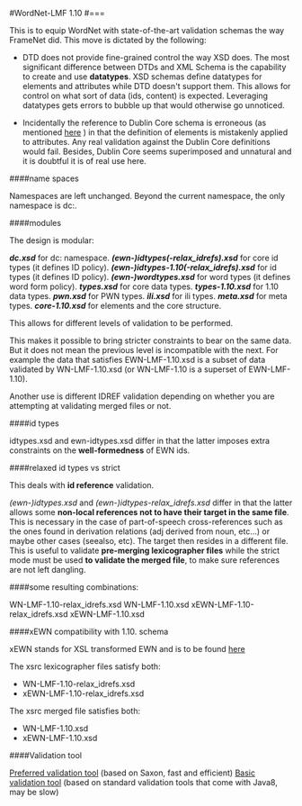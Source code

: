 #WordNet-LMF 1.10
#===

This is to equip WordNet with state-of-the-art validation schemas the way FrameNet did. This move is dictated by the following:

- DTD does not provide fine-grained control the way XSD does. The most significant difference between DTDs and XML Schema is the capability to create and use **datatypes**. XSD schemas define datatypes for elements and attributes while DTD doesn't support them. This allows for control on what sort of data (ids, content) is expected. Leveraging datatypes gets errors to bubble up that would otherwise go unnoticed.

- Incidentally the reference to  Dublin Core schema is erroneous (as mentioned [here](https://github.com/globalwordnet/schemas/issues/5) ) in that the definition of elements is mistakenly applied to attributes. Any real validation against the Dublin Core definitions would fail. Besides, Dublin Core seems superimposed and unnatural and it is doubtful it is of real use here.

####name spaces

Namespaces are left unchanged. Beyond the current namespace, the only namespace is dc:.

####modules

 The design is modular:
 
***dc.xsd*** for dc: namespace.
***(ewn-)idtypes(-relax_idrefs).xsd*** for core id types (it defines ID policy).
***(ewn-)idtypes-1.10(-relax_idrefs).xsd*** for id types (it defines ID policy).
***(ewn-)wordtypes.xsd*** for word types (it defines word form policy).
***types.xsd*** for core data types.
***types-1.10.xsd*** for 1.10 data types.
***pwn.xsd*** for PWN types.
***ili.xsd*** for ili types.
***meta.xsd*** for meta types.
***core-1.10.xsd*** for elements and the core structure.

This allows for different levels of validation to be performed. 

This makes it possible to bring stricter constraints to bear on the same data. But it does not mean the previous level is incompatible with the next. For example the data that satisfies EWN-LMF-1.10.xsd is a subset of data validated by WN-LMF-1.10.xsd (or WN-LMF-1.10 is a superset of EWN-LMF-1.10). 

Another use is different IDREF validation depending on whether you are attempting at validating merged files or not.

####id types

idtypes.xsd and ewn-idtypes.xsd differ in that the latter imposes extra constraints on the **well-formedness** of EWN ids.

####relaxed id types vs strict

This deals with **id reference** validation.

*(ewn-)idtypes.xsd* and *(ewn-)idtypes-relax_idrefs.xsd* differ in that the latter allows some **non-local references not to have their target in the same file**. This is necessary in the case of part-of-speech cross-references such as the ones found in derivation relations (adj derived from noun, etc...) or maybe other cases (seealso, etc). The target then resides in a different file. This is useful to validate **pre-merging lexicographer files** while the strict mode must be used **to validate the merged file**, to make sure references are not left dangling.

####some resulting combinations:

WN-LMF-1.10-relax_idrefs.xsd
WN-LMF-1.10.xsd
xEWN-LMF-1.10-relax_idrefs.xsd
xEWN-LMF-1.10.xsd

####xEWN compatibility with 1.10. schema

xEWN stands for XSL transformed EWN and is to be found  [here](https://github.com/1313ou/english-wordnet) 

The xsrc lexicographer files satisfy both:

- WN-LMF-1.10-relax_idrefs.xsd
- xEWN-LMF-1.10-relax_idrefs.xsd

The xsrc merged file satisfies both:

- WN-LMF-1.10.xsd
- xEWN-LMF-1.10.xsd

####Validation tool

[Preferred validation tool](https://github.com/1313ou/ewn-validate2) (based on Saxon, fast and efficient) 
[Basic validation tool](https://github.com/1313ou/ewn-validate) (based on standard validation tools that come with Java8, may be slow) 

